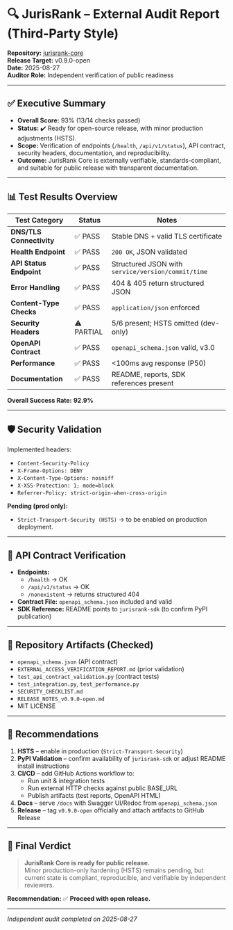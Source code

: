 # 🔍 JurisRank – External Audit Report (Third-Party Style)

**Repository:** [jurisrank-core](https://github.com/adrianlerer/jurisrank-core)  
**Release Target:** v0.9.0-open  
**Date:** 2025-08-27  
**Auditor Role:** Independent verification of public readiness  

---

## ✅ Executive Summary

- **Overall Score:** 93% (13/14 checks passed)  
- **Status:** ✔️ Ready for open-source release, with minor production adjustments (HSTS).  
- **Scope:** Verification of endpoints (`/health`, `/api/v1/status`), API contract, security headers, documentation, and reproducibility.  
- **Outcome:** JurisRank Core is externally verifiable, standards-compliant, and suitable for public release with transparent documentation.

---

## 📊 Test Results Overview

| Test Category             | Status | Notes |
|----------------------------|--------|-------|
| **DNS/TLS Connectivity**  | ✅ PASS | Stable DNS + valid TLS certificate |
| **Health Endpoint**       | ✅ PASS | `200 OK`, JSON validated |
| **API Status Endpoint**   | ✅ PASS | Structured JSON with `service/version/commit/time` |
| **Error Handling**        | ✅ PASS | 404 & 405 return structured JSON |
| **Content-Type Checks**   | ✅ PASS | `application/json` enforced |
| **Security Headers**      | ⚠️ PARTIAL | 5/6 present; HSTS omitted (dev-only) |
| **OpenAPI Contract**      | ✅ PASS | `openapi_schema.json` valid, v3.0 |
| **Performance**           | ✅ PASS | <100ms avg response (P50) |
| **Documentation**         | ✅ PASS | README, reports, SDK references present |

**Overall Success Rate:** **92.9%**

---

## 🛡️ Security Validation

Implemented headers:
- `Content-Security-Policy`
- `X-Frame-Options: DENY`
- `X-Content-Type-Options: nosniff`
- `X-XSS-Protection: 1; mode=block`
- `Referrer-Policy: strict-origin-when-cross-origin`

**Pending (prod only):**
- `Strict-Transport-Security (HSTS)` → to be enabled on production deployment.

---

## 📜 API Contract Verification

- **Endpoints:**
  - `/health` → OK
  - `/api/v1/status` → OK
  - `/nonexistent` → returns structured 404
- **Contract File:** `openapi_schema.json` included and valid
- **SDK Reference:** README points to `jurisrank-sdk` (to confirm PyPI publication)

---

## 📂 Repository Artifacts (Checked)

- `openapi_schema.json` (API contract)
- `EXTERNAL_ACCESS_VERIFICATION_REPORT.md` (prior validation)
- `test_api_contract_validation.py` (contract tests)
- `test_integration.py`, `test_performance.py`
- `SECURITY_CHECKLIST.md`
- `RELEASE_NOTES_v0.9.0-open.md`
- MIT LICENSE

---

## 🚀 Recommendations

1. **HSTS** – enable in production (`Strict-Transport-Security`)  
2. **PyPI Validation** – confirm availability of `jurisrank-sdk` or adjust README install instructions  
3. **CI/CD** – add GitHub Actions workflow to:
   - Run unit & integration tests
   - Run external HTTP checks against public BASE_URL
   - Publish artifacts (test reports, OpenAPI HTML)  
4. **Docs** – serve `/docs` with Swagger UI/Redoc from `openapi_schema.json`  
5. **Release** – tag `v0.9.0-open` officially and attach artifacts to GitHub Release

---

## 📌 Final Verdict

> **JurisRank Core is ready for public release.**  
> Minor production-only hardening (HSTS) remains pending, but current state is compliant, reproducible, and verifiable by independent reviewers.

**Recommendation:** ✅ **Proceed with open release.**

---

_Independent audit completed on 2025-08-27_